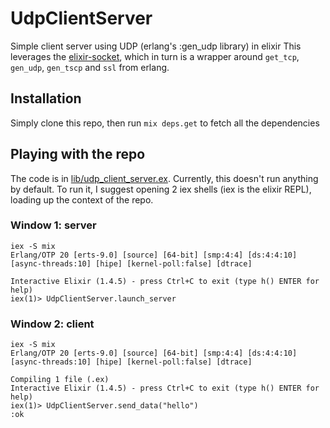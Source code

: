 # UdpClientServer

Simple client server using UDP (erlang's :gen_udp library) in elixir
This leverages the [elixir-socket](https://github.com/meh/elixir-socket), which in turn is a wrapper around `get_tcp`, `gen_udp`, `gen_tscp` and `ssl` from erlang.

## Installation

Simply clone this repo, then run `mix deps.get` to fetch all the dependencies


## Playing with the repo


The code is in [lib/udp_client_server.ex](lib/udp_client_server.ex).
Currently, this doesn't run anything by default. To run it, I suggest opening 2 iex shells (iex is the elixir REPL), loading up the context of the repo.


### Window 1: server
```
iex -S mix
Erlang/OTP 20 [erts-9.0] [source] [64-bit] [smp:4:4] [ds:4:4:10] [async-threads:10] [hipe] [kernel-poll:false] [dtrace]

Interactive Elixir (1.4.5) - press Ctrl+C to exit (type h() ENTER for help)
iex(1)> UdpClientServer.launch_server
```


### Window 2: client
```
iex -S mix
Erlang/OTP 20 [erts-9.0] [source] [64-bit] [smp:4:4] [ds:4:4:10] [async-threads:10] [hipe] [kernel-poll:false] [dtrace]

Compiling 1 file (.ex)
Interactive Elixir (1.4.5) - press Ctrl+C to exit (type h() ENTER for help)
iex(1)> UdpClientServer.send_data("hello")
:ok
```
